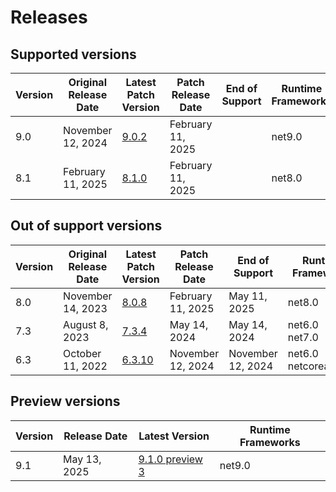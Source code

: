 # Releases

## Supported versions

| Version | Original Release Date | Latest Patch Version | Patch Release Date | End of Support | Runtime Frameworks |
| --- | --- | --- | --- | --- | --- |
| 9.0 | November 12, 2024 | [9.0.2](https://github.com/dotnet/dotnet-monitor/releases/tag/v9.0.2) | February 11, 2025 |  | net9.0 |
| 8.1 | February 11, 2025 | [8.1.0](https://github.com/dotnet/dotnet-monitor/releases/tag/v8.1.0) | February 11, 2025 |  | net8.0 |


## Out of support versions

| Version | Original Release Date | Latest Patch Version | Patch Release Date | End of Support | Runtime Frameworks |
| --- | --- | --- | --- | --- | --- |
| 8.0 | November 14, 2023 | [8.0.8](https://github.com/dotnet/dotnet-monitor/releases/tag/v8.0.8) | February 11, 2025 | May 11, 2025 | net8.0 |
| 7.3 | August 8, 2023 | [7.3.4](https://github.com/dotnet/dotnet-monitor/releases/tag/v7.3.4) | May 14, 2024 | May 14, 2024 | net6.0<br/>net7.0 |
| 6.3 | October 11, 2022 | [6.3.10](https://github.com/dotnet/dotnet-monitor/releases/tag/v6.3.10) | November 12, 2024 | November 12, 2024 | net6.0<br/>netcoreapp3.1 |


## Preview versions

| Version | Release Date | Latest Version | Runtime Frameworks |
| --- | --- | --- | --- |
| 9.1 | May 13, 2025 | [9.1.0 preview 3](https://github.com/dotnet/dotnet-monitor/releases/tag/v9.1.0-preview.3.25257.5) | net9.0 |


